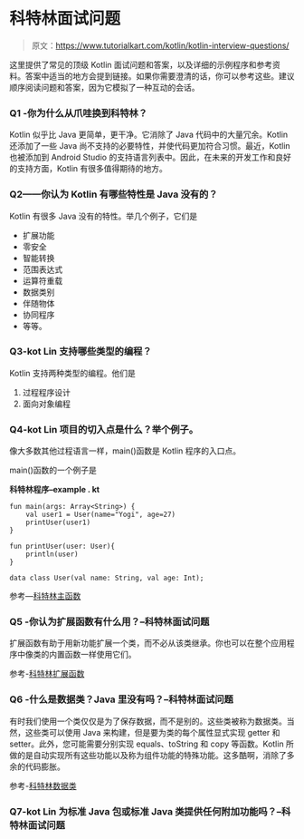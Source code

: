 # 科特林面试问题

> 原文：<https://www.tutorialkart.com/kotlin/kotlin-interview-questions/>

这里提供了常见的顶级 Kotlin 面试问题和答案，以及详细的示例程序和参考资料。答案中适当的地方会提到链接。如果你需要澄清的话，你可以参考这些。建议顺序阅读问题和答案，因为它模拟了一种互动的会话。

### Q1 -你为什么从爪哇换到科特林？

Kotlin 似乎比 Java 更简单，更干净。它消除了 Java 代码中的大量冗余。Kotlin 还添加了一些 Java 尚不支持的必要特性，并使代码更加符合习惯。最近，Kotlin 也被添加到 Android Studio 的支持语言列表中。因此，在未来的开发工作和良好的支持方面，Kotlin 有很多值得期待的地方。

### Q2——你认为 Kotlin 有哪些特性是 Java 没有的？

Kotlin 有很多 Java 没有的特性。举几个例子，它们是

*   扩展功能
*   零安全
*   智能转换
*   范围表达式
*   运算符重载
*   数据类别
*   伴随物体
*   协同程序
*   等等。

### Q3-kot Lin 支持哪些类型的编程？

Kotlin 支持两种类型的编程。他们是

1.  过程程序设计
2.  面向对象编程

### Q4-kot Lin 项目的切入点是什么？举个例子。

像大多数其他过程语言一样，main()函数是 Kotlin 程序的入口点。

main()函数的一个例子是

**科特林程序–example . kt**

```
fun main(args: Array<String>) {
    val user1 = User(name="Yogi", age=27)
    printUser(user1)
}

fun printUser(user: User){
    println(user)
}

data class User(val name: String, val age: Int);
```

参考—[科特林主函数](https://www.tutorialkart.com/kotlin/main-function-in-kotlin/)

### Q5 -你认为扩展函数有什么用？–科特林面试问题

扩展函数有助于用新功能扩展一个类，而不必从该类继承。你也可以在整个应用程序中像类的内置函数一样使用它们。

参考-[科特林扩展函数](https://www.tutorialkart.com/kotlin/extension-functions-in-kotlin/)

### Q6 -什么是数据类？Java 里没有吗？–科特林面试问题

有时我们使用一个类仅仅是为了保存数据，而不是别的。这些类被称为数据类。当然，这些类可以使用 Java 来构建，但是要为类的每个属性显式实现 getter 和 setter。此外，您可能需要分别实现 equals、toString 和 copy 等函数。Kotlin 所做的是自动实现所有这些功能以及称为组件功能的特殊功能。这多酷啊，消除了多余的代码膨胀。

参考-[科特林数据类](https://www.tutorialkart.com/kotlin/data-class-in-kotlin/)

### Q7-kot Lin 为标准 Java 包或标准 Java 类提供任何附加功能吗？–科特林面试问题